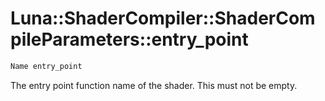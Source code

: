 # Luna::ShaderCompiler::ShaderCompileParameters::entry_point

```c++
Name entry_point
```

The entry point function name of the shader. This must not be empty. 

